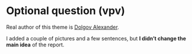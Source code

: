 # Optional question (vpv)

Real author of this theme is [Dolgov Alexander](github.com/KetchuppOfficial).

I added a couple of pictures and a few sentences, but **I didn’t change the main idea** of ​​the report.
